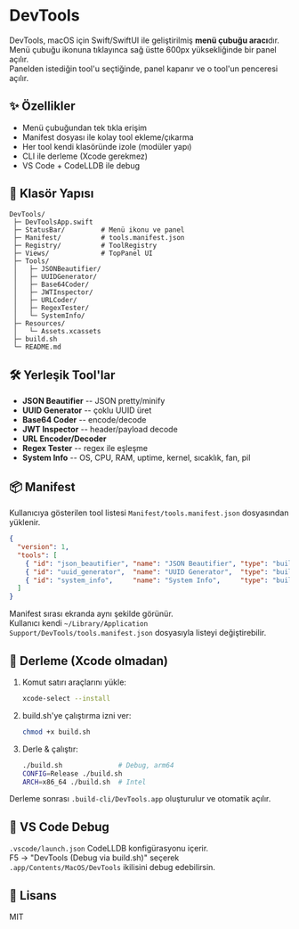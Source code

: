 # DevTools

DevTools, macOS için Swift/SwiftUI ile geliştirilmiş **menü çubuğu
aracı**dır.\
Menü çubuğu ikonuna tıklayınca sağ üstte 600px yüksekliğinde bir panel
açılır.\
Panelden istediğin tool'u seçtiğinde, panel kapanır ve o tool'un
penceresi açılır.

## ✨ Özellikler

-   Menü çubuğundan tek tıkla erişim
-   Manifest dosyası ile kolay tool ekleme/çıkarma
-   Her tool kendi klasöründe izole (modüler yapı)
-   CLI ile derleme (Xcode gerekmez)
-   VS Code + CodeLLDB ile debug

## 📂 Klasör Yapısı

    DevTools/
     ├─ DevToolsApp.swift
     ├─ StatusBar/         # Menü ikonu ve panel
     ├─ Manifest/          # tools.manifest.json
     ├─ Registry/          # ToolRegistry
     ├─ Views/             # TopPanel UI
     ├─ Tools/
     │   ├─ JSONBeautifier/
     │   ├─ UUIDGenerator/
     │   ├─ Base64Coder/
     │   ├─ JWTInspector/
     │   ├─ URLCoder/
     │   ├─ RegexTester/
     │   └─ SystemInfo/
     ├─ Resources/
     │   └─ Assets.xcassets
     ├─ build.sh
     └─ README.md

## 🛠️ Yerleşik Tool'lar

-   **JSON Beautifier** -- JSON pretty/minify
-   **UUID Generator** -- çoklu UUID üret
-   **Base64 Coder** -- encode/decode
-   **JWT Inspector** -- header/payload decode
-   **URL Encoder/Decoder**
-   **Regex Tester** -- regex ile eşleşme
-   **System Info** -- OS, CPU, RAM, uptime, kernel, sıcaklık, fan, pil

## 📦 Manifest

Kullanıcıya gösterilen tool listesi `Manifest/tools.manifest.json`
dosyasından yüklenir.

``` json
{
  "version": 1,
  "tools": [
    { "id": "json_beautifier", "name": "JSON Beautifier", "type": "builtin", "icon": "curlybraces" },
    { "id": "uuid_generator",  "name": "UUID Generator",  "type": "builtin", "icon": "number" },
    { "id": "system_info",     "name": "System Info",     "type": "builtin", "icon": "desktopcomputer" }
  ]
}
```

Manifest sırası ekranda aynı şekilde görünür.\
Kullanıcı kendi
`~/Library/Application Support/DevTools/tools.manifest.json` dosyasıyla
listeyi değiştirebilir.

## 🔨 Derleme (Xcode olmadan)

1.  Komut satırı araçlarını yükle:

    ``` bash
    xcode-select --install
    ```

2.  build.sh'ye çalıştırma izni ver:

    ``` bash
    chmod +x build.sh
    ```

3.  Derle & çalıştır:

    ``` bash
    ./build.sh              # Debug, arm64
    CONFIG=Release ./build.sh
    ARCH=x86_64 ./build.sh  # Intel
    ```

Derleme sonrası `.build-cli/DevTools.app` oluşturulur ve otomatik
açılır.

## 🐞 VS Code Debug

`.vscode/launch.json` CodeLLDB konfigürasyonu içerir.\
F5 → "DevTools (Debug via build.sh)" seçerek
`.app/Contents/MacOS/DevTools` ikilisini debug edebilirsin.

## 📜 Lisans

MIT
